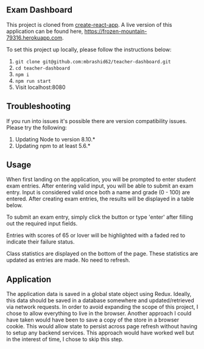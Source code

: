 ## Exam Dashboard

This project is cloned from [create-react-app](https://github.com/facebook/create-react-app/). A live version of this application can be found here, https://frozen-mountain-79316.herokuapp.com.

To set this project up locally, please follow the instructions below:

1. `git clone git@github.com:mbrashid62/teacher-dashboard.git`
2. `cd teacher-dashboard`
3. `npm i`
4. `npm run start`
5. Visit localhost:8080

## Troubleshooting

If you run into issues it's possible there are version compatibility issues. Please try the following:

1. Updating Node to version 8.10.\*
2. Updating npm to at least 5.6.\*

## Usage

When first landing on the application, you will be prompted to enter student exam entries. After entering valid input, you will be able to submit an exam entry. Input is considered valid once both a name and grade (0 - 100) are entered. After creating exam entries, the results will be displayed in a table below.

To submit an exam entry, simply click the button or type 'enter' after filling out the required input fields.

Entries with scores of 65 or lover will be highlighted with a faded red to indicate their failure status.

Class statistics are displayed on the bottom of the page. These statistics are updated as entries are made. No need to refresh.

## Application

The application data is saved in a global state object using Redux. Ideally, this data should be saved in a database somewhere and updated/retrieved via network requests. In order to avoid expanding the scope of this project, I chose to allow everything to live in the browser. Another approach I could have taken would have been to save a copy of the store in a browser cookie. This would allow state to persist across page refresh without having to setup any backend services. This approach would have worked well but in the interest of time, I chose to skip this step.

